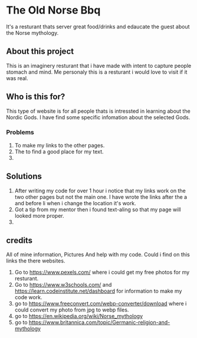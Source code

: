 # The Old Norse Bbq
It's a resturant thats server great food/drinks and edaucate the guest about the Norse mythology.

## About this project
This is an imaginery resturant that i have made with intent to capture people stomach and mind.
Me personaly this is a resturant i would love to visit if it was real.

## Who is this for?
This type of website is for all people thats is intressted in learning about the Nordic Gods.
I have find some specific infomation about the selected Gods.

### Problems
1. To make my links to the other pages.
2. The to find a good place for my text.
3. 

## Solutions
1. After writing my code for over 1 hour i notice that my links work on the two other pages but not the main one. I have wrote the links after the a and before li when i change the location it's work.
2. Got a tip from my mentor then i found text-aling so that my page will looked more proper.
3. 


## credits
All of mine information, Pictures And help with my code. Could i find on this links the there websites.
1. Go to https://www.pexels.com/ where i could get my free photos for my resturant. 
2. Go to https://www.w3schools.com/ and https://learn.codeinstitute.net/dashboard for information to make my code work.
3. go to https://www.freeconvert.com/webp-converter/download where i could convert my photo from jpg to webp files.
4. go to https://en.wikipedia.org/wiki/Norse_mythology
5. go to https://www.britannica.com/topic/Germanic-religion-and-mythology

